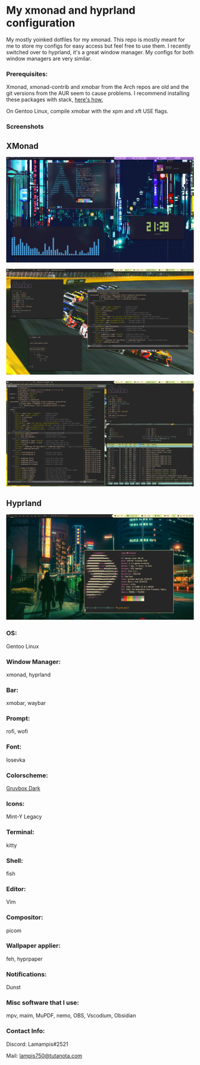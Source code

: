 # My xmonad and hyprland configuration
 My mostly yoinked dotfiles for my xmonad. This repo is mostly meant for me to store my configs for easy access but feel free to use them. 
I recently switched over to hyprland, it's a great window manager. My configs for both window managers are very similar.

### Prerequisites: 

 Xmonad, xmonad-contrib and xmobar from the Arch repos are old and the git versions from the AUR seem to cause problems.
I recommend installing these packages with stack, [here's how.](https://brianbuccola.com/how-to-install-xmonad-and-xmobar-via-stack/)

On Gentoo Linux, compile xmobar with the xpm and xft USE flags.

### Screenshots

## XMonad

![](Images/desktopscreenshot.png)

![](Images/1678902994.png)

![](Images/1678903064.png)

## Hyprland

![](Images/20240225_08h58m41s_grim.png)

### OS: 
Gentoo Linux

### Window Manager: 
xmonad, hyprland

### Bar: 
xmobar, waybar

### Prompt: 
rofi, wofi

### Font: 
Iosevka

### Colorscheme: 
[Gruvbox Dark](https://github.com/jmattheis/gruvbox-dark-gtk)

### Icons: 
Mint-Y Legacy

### Terminal: 
kitty

### Shell: 
fish

### Editor:
Vim

### Compositor: 
picom

### Wallpaper applier: 
feh, hyprpaper

### Notifications: 
Dunst

### Misc software that I use:
mpv, maim, MuPDF, nemo, OBS, Vscodium, Obsidian

### Contact Info:

Discord: Lamampis#2521

Mail: lampis750@tutanota.com
